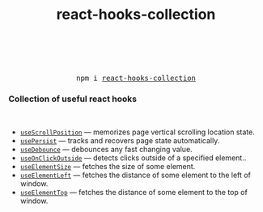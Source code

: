 <div align="center">
  <h1>
    <br/>
    <br/>
    react-hooks-collection
    <br/>
    <br/>
  </h1>
  <br/>
  <br/>
  <pre>npm i <a href="https://www.npmjs.com/package/react-hooks-collection">react-hooks-collection</a></pre>
</div>

### Collection of useful react hooks

<br/>

- [`useScrollPosition`](./docs/useScrollPosition.md) &mdash; memorizes page vertical scrolling location state.
- [`usePersist`](./docs/usePersist.md) &mdash; tracks and recovers page state automatically.
- [`useDebounce`](./docs/useDebounce.md) &mdash; debounces any fast changing value.
- [`useOnClickOutside`](./docs/useOnClickOutside.md) &mdash; detects clicks outside of a specified element..
- [`useElementSize`](./docs/useElementLeft.md) &mdash; fetches the size of some element.
- [`useElementLeft`](./docs/useElementLeft.md) &mdash; fetches the distance of some element to the left of window.
- [`useElementTop`](./docs/useElementTop.md) &mdash; fetches the distance of some element to the top of window.
